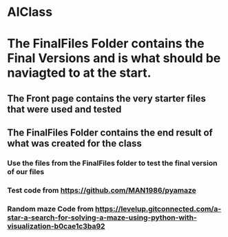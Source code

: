 # AIClass
# The FinalFiles Folder contains the Final Versions and is what should be naviagted to at the start.
## The Front page contains the very starter files that were used and tested

## The FinalFiles Folder contains the end result of what was created for the class
### Use the files from the FinalFiles folder to test the final version of our files

### Test code from https://github.com/MAN1986/pyamaze
### Random maze Code from https://levelup.gitconnected.com/a-star-a-search-for-solving-a-maze-using-python-with-visualization-b0cae1c3ba92
